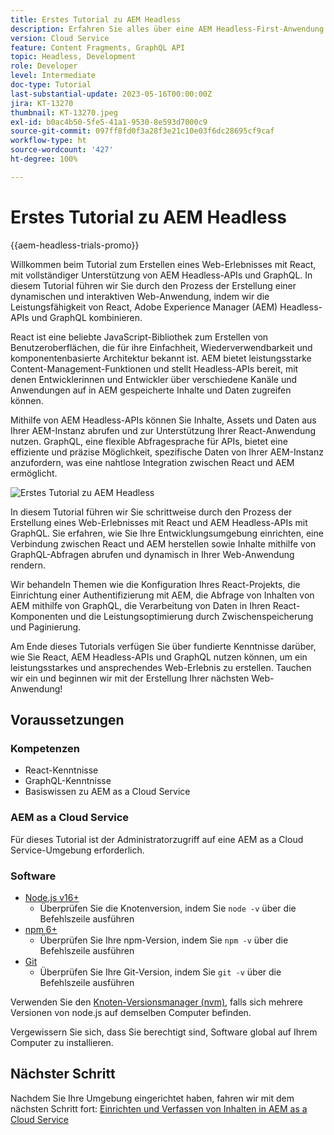 ```yaml
---
title: Erstes Tutorial zu AEM Headless
description: Erfahren Sie alles über eine AEM Headless-First-Anwendung.
version: Cloud Service
feature: Content Fragments, GraphQL API
topic: Headless, Development
role: Developer
level: Intermediate
doc-type: Tutorial
last-substantial-update: 2023-05-16T00:00:00Z
jira: KT-13270
thumbnail: KT-13270.jpeg
exl-id: b0ac4b50-5fe5-41a1-9530-8e593d7000c9
source-git-commit: 097ff8fd0f3a28f3e21c10e03f6dc28695cf9caf
workflow-type: ht
source-wordcount: '427'
ht-degree: 100%

---
```


# Erstes Tutorial zu AEM Headless

{{aem-headless-trials-promo}}

Willkommen beim Tutorial zum Erstellen eines Web-Erlebnisses mit React, mit vollständiger Unterstützung von AEM Headless-APIs und GraphQL. In diesem Tutorial führen wir Sie durch den Prozess der Erstellung einer dynamischen und interaktiven Web-Anwendung, indem wir die Leistungsfähigkeit von React, Adobe Experience Manager (AEM) Headless-APIs und GraphQL kombinieren.

React ist eine beliebte JavaScript-Bibliothek zum Erstellen von Benutzeroberflächen, die für ihre Einfachheit, Wiederverwendbarkeit und komponentenbasierte Architektur bekannt ist. AEM bietet leistungsstarke Content-Management-Funktionen und stellt Headless-APIs bereit, mit denen Entwicklerinnen und Entwickler über verschiedene Kanäle und Anwendungen auf in AEM gespeicherte Inhalte und Daten zugreifen können.

Mithilfe von AEM Headless-APIs können Sie Inhalte, Assets und Daten aus Ihrer AEM-Instanz abrufen und zur Unterstützung Ihrer React-Anwendung nutzen. GraphQL, eine flexible Abfragesprache für APIs, bietet eine effiziente und präzise Möglichkeit, spezifische Daten von Ihrer AEM-Instanz anzufordern, was eine nahtlose Integration zwischen React und AEM ermöglicht.

![Erstes Tutorial zu AEM Headless](./assets/overview/overview.png)

In diesem Tutorial führen wir Sie schrittweise durch den Prozess der Erstellung eines Web-Erlebnisses mit React und AEM Headless-APIs mit GraphQL. Sie erfahren, wie Sie Ihre Entwicklungsumgebung einrichten, eine Verbindung zwischen React und AEM herstellen sowie Inhalte mithilfe von GraphQL-Abfragen abrufen und dynamisch in Ihrer Web-Anwendung rendern.

Wir behandeln Themen wie die Konfiguration Ihres React-Projekts, die Einrichtung einer Authentifizierung mit AEM, die Abfrage von Inhalten von AEM mithilfe von GraphQL, die Verarbeitung von Daten in Ihren React-Komponenten und die Leistungsoptimierung durch Zwischenspeicherung und Paginierung.

Am Ende dieses Tutorials verfügen Sie über fundierte Kenntnisse darüber, wie Sie React, AEM Headless-APIs und GraphQL nutzen können, um ein leistungsstarkes und ansprechendes Web-Erlebnis zu erstellen. Tauchen wir ein und beginnen wir mit der Erstellung Ihrer nächsten Web-Anwendung!

## Voraussetzungen

### Kompetenzen

+ React-Kenntnisse
+ GraphQL-Kenntnisse
+ Basiswissen zu AEM as a Cloud Service

### AEM as a Cloud Service

Für dieses Tutorial ist der Administratorzugriff auf eine AEM as a Cloud Service-Umgebung erforderlich.

### Software

+ [Node.js v16+](https://nodejs.org/de/)
   + Überprüfen Sie die Knotenversion, indem Sie `node -v` über die Befehlszeile ausführen
+ [npm 6+](https://www.npmjs.com/)
   + Überprüfen Sie Ihre npm-Version, indem Sie `npm -v` über die Befehlszeile ausführen
+ [Git](https://git-scm.com/)
   + Überprüfen Sie Ihre Git-Version, indem Sie `git -v` über die Befehlszeile ausführen

Verwenden Sie den [Knoten-Versionsmanager (nvm)](https://github.com/nvm-sh/nvm), falls sich mehrere Versionen von node.js auf demselben Computer befinden.

Vergewissern Sie sich, dass Sie berechtigt sind, Software global auf Ihrem Computer zu installieren.

## Nächster Schritt

Nachdem Sie Ihre Umgebung eingerichtet haben, fahren wir mit dem nächsten Schritt fort: [Einrichten und Verfassen von Inhalten in AEM as a Cloud Service](./1-content-modeling.md)
